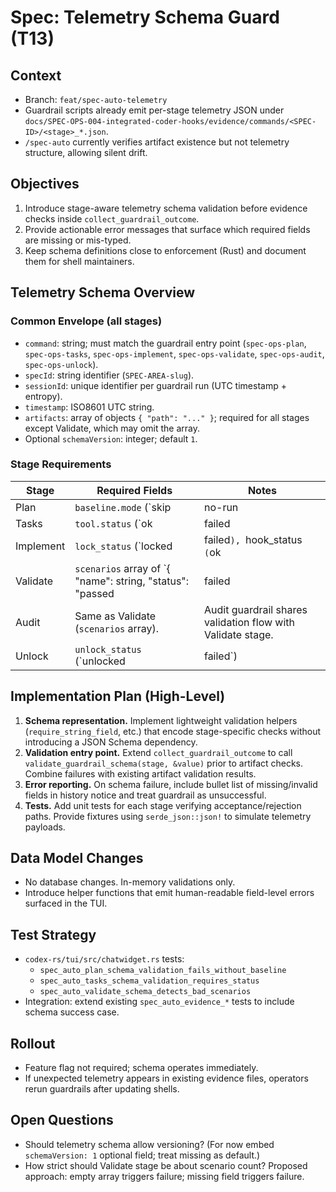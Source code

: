 # Spec: Telemetry Schema Guard (T13)

## Context
- Branch: `feat/spec-auto-telemetry`
- Guardrail scripts already emit per-stage telemetry JSON under `docs/SPEC-OPS-004-integrated-coder-hooks/evidence/commands/<SPEC-ID>/<stage>_*.json`.
- `/spec-auto` currently verifies artifact existence but not telemetry structure, allowing silent drift.

## Objectives
1. Introduce stage-aware telemetry schema validation before evidence checks inside `collect_guardrail_outcome`.
2. Provide actionable error messages that surface which required fields are missing or mis-typed.
3. Keep schema definitions close to enforcement (Rust) and document them for shell maintainers.

## Telemetry Schema Overview

### Common Envelope (all stages)
- `command`: string; must match the guardrail entry point (`spec-ops-plan`, `spec-ops-tasks`, `spec-ops-implement`, `spec-ops-validate`, `spec-ops-audit`, `spec-ops-unlock`).
- `specId`: string identifier (`SPEC-AREA-slug`).
- `sessionId`: unique identifier per guardrail run (UTC timestamp + entropy).
- `timestamp`: ISO8601 UTC string.
- `artifacts`: array of objects `{ "path": "..." }`; required for all stages except Validate, which may omit the array.
- Optional `schemaVersion`: integer; default `1`.

### Stage Requirements
| Stage | Required Fields | Notes |
| --- | --- | --- |
| Plan | `baseline.mode` (`skip|no-run|quick`), `baseline.artifact` (path), `baseline.status` (`passed|skipped|failed`), `hooks.session.start` (`ok|failed|skipped`) | Mirrors existing guardrail evaluation logic and ensures session hook status is recorded. |
| Tasks | `tool.status` (`ok|failed|skipped|ready`) | Guardrail success hinges on tool status; additional metadata optional. |
| Implement | `lock_status` (`locked|failed`), `hook_status` (`ok|failed`) | Telemetry may also include `status`; schema requires dedicated lock/hook fields so evaluation remains deterministic. |
| Validate | `scenarios` array of `{ "name": string, "status": "passed|failed|skipped" }` | Empty or missing array is a schema failure. `errors` array optional. |
| Audit | Same as Validate (`scenarios` array). | Audit guardrail shares validation flow with Validate stage. |
| Unlock | `unlock_status` (`unlocked|failed`) | Optional `status` mirrored for backward compatibility. |

## Implementation Plan (High-Level)
1. **Schema representation.** Implement lightweight validation helpers (`require_string_field`, etc.) that encode stage-specific checks without introducing a JSON Schema dependency.
2. **Validation entry point.** Extend `collect_guardrail_outcome` to call `validate_guardrail_schema(stage, &value)` prior to artifact checks. Combine failures with existing artifact validation results.
3. **Error reporting.** On schema failure, include bullet list of missing/invalid fields in history notice and treat guardrail as unsuccessful.
4. **Tests.** Add unit tests for each stage verifying acceptance/rejection paths. Provide fixtures using `serde_json::json!` to simulate telemetry payloads.

## Data Model Changes
- No database changes. In-memory validations only.
- Introduce helper functions that emit human-readable field-level errors surfaced in the TUI.

## Test Strategy
- `codex-rs/tui/src/chatwidget.rs` tests:
  - `spec_auto_plan_schema_validation_fails_without_baseline`
  - `spec_auto_tasks_schema_validation_requires_status`
  - `spec_auto_validate_schema_detects_bad_scenarios`
- Integration: extend existing `spec_auto_evidence_*` tests to include schema success case.

## Rollout
- Feature flag not required; schema operates immediately.
- If unexpected telemetry appears in existing evidence files, operators rerun guardrails after updating shells.

## Open Questions
- Should telemetry schema allow versioning? (For now embed `schemaVersion: 1` optional field; treat missing as default.)
- How strict should Validate stage be about scenario count? Proposed approach: empty array triggers failure; missing field triggers failure.
